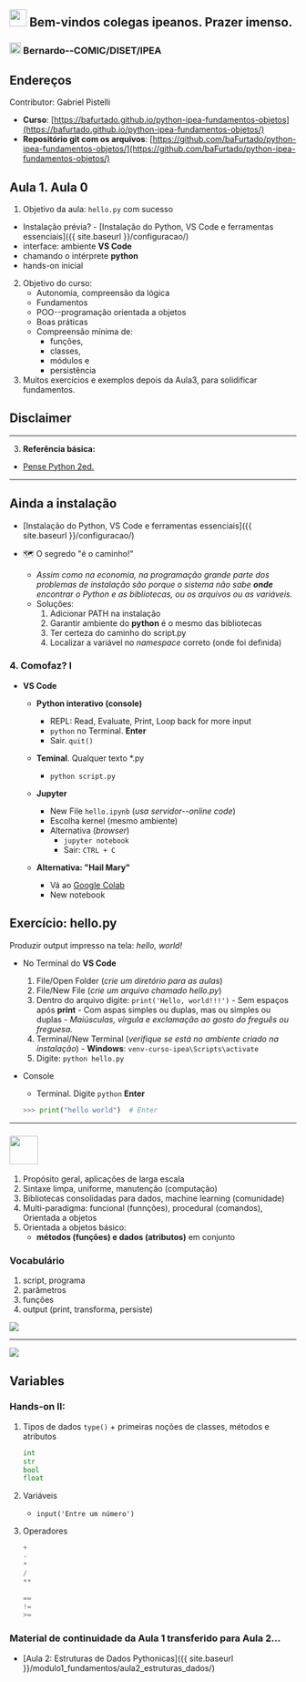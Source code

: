 
## <img src="{{ site.baseurl }}/images/female.png" width="30"> Bem-vindos colegas ipeanos. Prazer imenso. 

### <img src="{{ site.baseurl }}/images/nerd.png" width="20"> Bernardo--COMIC/DISET/IPEA

## Endereços  
Contributor: Gabriel Pistelli
- **Curso**: [https://bafurtado.github.io/python-ipea-fundamentos-objetos](https://bafurtado.github.io/python-ipea-fundamentos-objetos/)
- **Repositório git com os arquivos**: [https://github.com/baFurtado/python-ipea-fundamentos-objetos/](https://github.com/baFurtado/python-ipea-fundamentos-objetos/)

## Aula 1. Aula 0

1. Objetivo da aula: `hello.py` com sucesso
- Instalação prévia? - [Instalação do Python, VS Code e ferramentas essenciais]({{ site.baseurl }}/configuracao/)
- interface: ambiente **VS Code**
- chamando o intérprete **python**
- hands-on inicial
2. Objetivo do curso: 
    - Autonomia, compreensão da lógica
    - Fundamentos
    - POO--programação orientada a objetos
    - Boas práticas
    - Compreensão mínima de: 
        - funções, 
        - classes, 
        - módulos e 
        - persistência
3. Muitos exercícios e exemplos depois da Aula3, para solidificar fundamentos.

## Disclaimer


---

3. **Referência básica:**

- [Pense Python 2ed.](https://penseallen.github.io/PensePython2e/)

---
## Ainda a instalação 
- [Instalação do Python, VS Code e ferramentas essenciais]({{ site.baseurl }}/configuracao/)

- 🗺️ O segredo "é o caminho!"

    - *Assim como na economia, na programação grande parte dos problemas de instalação são porque o sistema não sabe **onde** encontrar o Python e as bibliotecas, ou os arquivos ou as variáveis.*
    - Soluções: 
        1. Adicionar PATH na instalação
        2. Garantir ambiente do **python** é o mesmo das bibliotecas
        3. Ter certeza do caminho do script.py
        4. Localizar a variável no *namespace* correto (onde foi definida)

### 4. **Comofaz? I**
- **VS Code**
    -   **Python interativo (console)**
        - REPL: Read, Evaluate, Print, Loop back for more input
        - `python` no Terminal. **Enter**
        - Sair. `quit()`
    - **Teminal**. Qualquer texto *.py
        - `python script.py`
    
    - **Jupyter**
        - New File `hello.ipynb` (*usa servidor--online code*)
        - Escolha kernel (mesmo ambiente)
        - Alternativa (*browser*)
            - `jupyter notebook`
            - Sair: `CTRL + C`
    - **Alternativa: "Hail Mary"**
        - Vá ao [Google Colab](https://colab.google)
        - New notebook

## Exercício: hello.py 
Produzir output impresso na tela: *hello, world!*

- No Terminal do **VS Code**
    1. File/Open Folder (*crie um diretório para as aulas*)
    2. File/New File (*crie um arquivo chamado hello.py*)
    3. Dentro do arquivo digite: `print('Hello, world!!!')`
      - Sem espaços após **print**
      - Com aspas simples ou duplas, mas ou simples ou duplas
      *- Maiúsculas, vírgula e exclamação ao gosto do freguês ou freguesa.*
    4. Terminal/New Terminal (*verifique se está no ambiente criado na instalação*)
      - **Windows**: `venv-curso-ipea\Scripts\activate`
    5. Digite: `python hello.py`

- Console
    - Terminal. Digite `python` **Enter**
    ```python
    >>> print("hello world")  # Enter
    ```

---

### <img src="{{ site.baseurl }}/images/python.png" width="50">

1. Propósito geral, aplicações de larga escala 
2. Sintaxe limpa, uniforme, manutenção (computação) 
3. Bibliotecas consolidadas para dados, machine learning (comunidade)
4. Multi-paradigma: funcional (funnções), procedural (comandos), Orientada a objetos
5. Orientada a objetos básico: 
    - **métodos (funções) e dados (atributos)** em conjunto

### Vocabulário

1. script, programa
2. parâmetros
3. funções
4. output (print, transforma, persiste)

<img src="{{ site.baseurl }}/images/input_output.png">

---

<img src="{{ site.baseurl }}/images/inputoutput.png">

## Variables
### Hands-on II:

1. Tipos de dados `type()` + primeiras noções de classes, métodos e atributos
    ```python
    int
    str
    bool
    float
    ```
2. Variáveis
    - `input('Entre um número')`

3. Operadores

    ```python
    +
    -
    * 
    /
    **

    ==
    !=
    >=
    ```
### Material de continuidade da Aula 1 transferido para Aula 2...
- [Aula 2: Estruturas de Dados Pythonicas]({{ site.baseurl }}/modulo1_fundamentos/aula2_estruturas_dados/)
